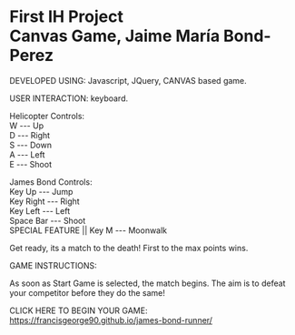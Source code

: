 # First IH Project</br>Canvas Game, Jaime María Bond-Perez

DEVELOPED USING: Javascript, JQuery, CANVAS based game.

USER INTERACTION: keyboard.

Helicopter Controls:</br>
W --- Up</br>
D --- Right</br>
S --- Down</br>
A --- Left</br>
E --- Shoot</br>

James Bond Controls:</br>
Key Up --- Jump</br>
Key Right --- Right</br>
Key Left --- Left</br>
Space Bar --- Shoot</br>
SPECIAL FEATURE || Key M --- Moonwalk</br>

Get ready, its a match to the death! First to the max points wins.

GAME INSTRUCTIONS:

As soon as Start Game is selected, the match begins. The aim is to defeat your competitor before they do the same!

CLICK HERE TO BEGIN YOUR GAME:
https://francisgeorge90.github.io/james-bond-runner/
